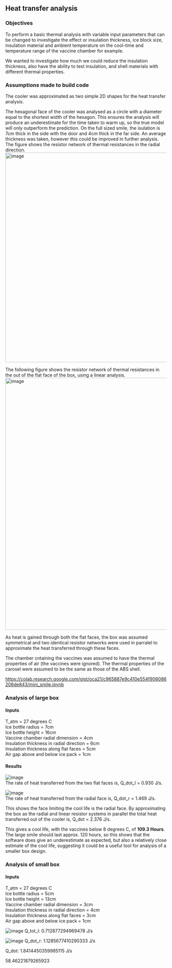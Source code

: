 ## Heat transfer analysis

### Objectives

To perform a basic thermal analysis with variable input parameters that can be changed to investigate the effect or insulation thickness, ice block size, insulation material and ambient temperature on the cool-time and temperature range of the vaccine chamber for example.

We wanted to investigate how much we could reduce the insulation thickness, also have the ability to test insulation, and shell materials with different thermal properties.

### Assumptions made to build code

The cooler was approximated as two simple 2D shapes for the heat transfer analysis. 

The hexagonal face of the cooler was analysed as a circle with a diameter equal to the shortest width of the hexagon. This ensures the analysis will produce an underestimate for the time taken to warm up, so the true model will only outperform the prediction. On the full sized smile, the isulation is 7cm thick in the side with the door and 4cm thick in the far side. An average thickness was taken, however this could be improved in further analysis.
The figure shows the resistor network of thermal resistances in the radial direction.
<img width="652" alt="image" src="https://github.com/Technology-for-the-Poorest-Billion/2024-ideabatic-smirk/assets/99027288/3c45733d-fcb4-45de-909f-c04d2df5ec22">

The following figure shows the resistor network of thermal resistances in the out of the flat face of the box, using a linear analysis.
<img width="784" alt="image" src="https://github.com/Technology-for-the-Poorest-Billion/2024-ideabatic-smirk/assets/99027288/2913d81a-d315-4e45-84b5-dbe128733211">

As heat is gained through both the flat faces, the box was assumed symmetrical and two identical resistor networks were used in parralel to approximate the heat transferred through these faces.

The chamber cntaining the vaccines was assumed to have the thermal properties of air (the vaccines were ignored). The thermal properties of the carosel were assumed to be the same as those of the ABS shell.

https://colab.research.google.com/gist/oca21/c965887e9c410e554f906086208de843/mini_smile.ipynb

### Analysis of large box

#### Inputs
T_atm = 27 degrees C <br>
Ice bottle radius = 7cm <br>
Ice bottle height = 16cm <br>
Vaccine chamber radial dimension = 4cm <br>
Insulation thickness in radial direction = 6cm <br>
Insulation thickness along flat faces = 5cm <br>
Air gap above and below ice pack = 1cm <br>

#### Results
![image](https://github.com/Technology-for-the-Poorest-Billion/2024-ideabatic-smirk/assets/99027288/65d47a94-4ca5-4fed-a1b2-4611a804b697)
<br>The rate of heat transferred from the two flat faces is, Q_dot_l = 0.930 J/s.

![image](https://github.com/Technology-for-the-Poorest-Billion/2024-ideabatic-smirk/assets/99027288/1aaf6683-04cd-4798-bac7-194b526001e2)
<br>The rate of heat transferred from the radial face is, Q_dot_r = 1.469 J/s.

This shows the face limiting the cool life is the radial face.
By approximating the box as the radial and linear resistor systems in parallel the total heat transferred out of the cooler is,
Q_dot = 2.376 J/s.

This gives a cool life, with the vaccines below 8 degrees C, of **109.3 Hours**.
The large smile should last approx. 120 hours, so this shows that the software does give an underestimate as expected, but also a relatively close estimate of the cool life, suggesting it could be a useful tool for analysis of a smaller box design.

### Analysis of small box

#### Inputs
T_atm = 27 degrees C <br>
Ice bottle radius = 5cm <br>
Ice bottle height = 13cm <br>
Vaccine chamber radial dimension = 3cm <br>
Insulation thickness in radial direction = 4cm <br>
Insulation thickness along flat faces = 3cm <br>
Air gap above and below ice pack = 1cm <br>

![image](https://github.com/Technology-for-the-Poorest-Billion/2024-ideabatic-smirk/assets/99027288/569b1ef1-ce7e-4865-b09f-4b56d15ed520)
Q_tot_l: 0.712877294969478 J/s

![image](https://github.com/Technology-for-the-Poorest-Billion/2024-ideabatic-smirk/assets/99027288/7f307e86-c14b-4363-9d65-4676029b83eb)
Q_dot_r: 1.1285677410290333 J/s

Q_dot: 1.8414450359985115 J/s

58.46221879265923
